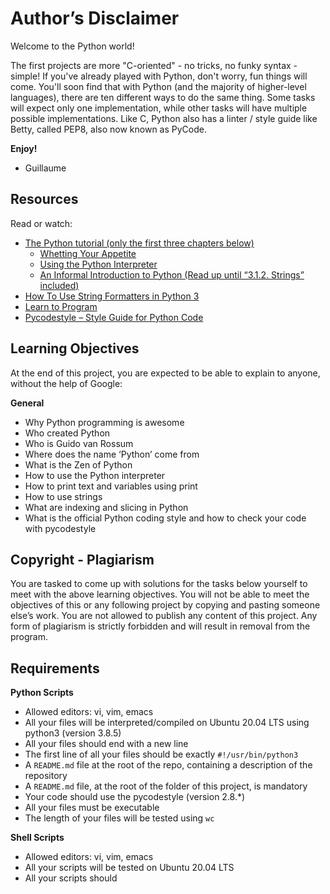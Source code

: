 # Author’s Disclaimer
Welcome to the Python world!

The first projects are more "C-oriented" - no tricks, no funky syntax - simple!
If you've already played with Python, don't worry, fun things will come.
You'll soon find that with Python (and the majority of higher-level languages), there are ten different ways to do the same thing. Some tasks will expect only one implementation, while other tasks will have multiple possible implementations.
Like C, Python also has a linter / style guide like Betty, called PEP8, also now known as PyCode.

**Enjoy!**

- Guillaume

## Resources
Read or watch:

- [The Python tutorial (only the first three chapters below)](URL)
  - [Whetting Your Appetite](URL)
  - [Using the Python Interpreter](URL)
  - [An Informal Introduction to Python (Read up until “3.1.2. Strings” included)](URL)
- [How To Use String Formatters in Python 3](URL)
- [Learn to Program](URL)
- [Pycodestyle – Style Guide for Python Code](URL)

## Learning Objectives
At the end of this project, you are expected to be able to explain to anyone, without the help of Google:

**General**
- Why Python programming is awesome
- Who created Python
- Who is Guido van Rossum
- Where does the name ‘Python’ come from
- What is the Zen of Python
- How to use the Python interpreter
- How to print text and variables using print
- How to use strings
- What are indexing and slicing in Python
- What is the official Python coding style and how to check your code with pycodestyle

## Copyright - Plagiarism
You are tasked to come up with solutions for the tasks below yourself to meet with the above learning objectives.
You will not be able to meet the objectives of this or any following project by copying and pasting someone else’s work.
You are not allowed to publish any content of this project.
Any form of plagiarism is strictly forbidden and will result in removal from the program.

## Requirements
**Python Scripts**
- Allowed editors: vi, vim, emacs
- All your files will be interpreted/compiled on Ubuntu 20.04 LTS using python3 (version 3.8.5)
- All your files should end with a new line
- The first line of all your files should be exactly `#!/usr/bin/python3`
- A `README.md` file at the root of the repo, containing a description of the repository
- A `README.md` file, at the root of the folder of this project, is mandatory
- Your code should use the pycodestyle (version 2.8.*)
- All your files must be executable
- The length of your files will be tested using `wc`

**Shell Scripts**
- Allowed editors: vi, vim, emacs
- All your scripts will be tested on Ubuntu 20.04 LTS
- All your scripts should
